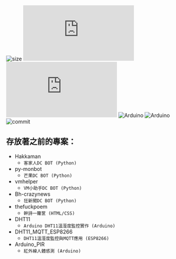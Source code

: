 ![size](https://img.shields.io/github/repo-size/minexo79/my_trashcan)
![pip support](https://img.shields.io/pypi/pyversions/discord.py)
![pip version](https://img.shields.io/pypi/v/discord.py)
![Arduino](https://img.shields.io/badge/Arduino-DHT11-yellowgreen)
![Arduino](https://img.shields.io/badge/Arduino-PIR-red)
![commit](https://img.shields.io/github/last-commit/minexo79/my_trashcan)

存放著之前的專案：
---

+ Hakkaman
    + `客家人DC BOT (Python)`
+ py-monbot
    + `芒果DC BOT (Python)`
+ vmhelper
    + `VM小助手DC BOT (Python)`  
+ Bh-crazynews
    + `狂新聞DC BOT (Python)`
+ thefuckpoem
    + `幹詩一籮筐 (HTML/CSS)`
+ DHT11
    + `Arduino DHT11溫溼度監控實作 (Arduino)`
+ DHT11_MQTT_ESP8266
    + `DHT11溫溼度監控與MQTT應用 (ESP8266)`
+ Arduino_PIR
    + `紅外線人體感測 (Arduino)`
